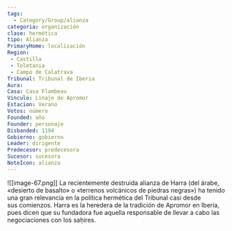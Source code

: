```yaml
---
tags:
  - Category/Group/alianza
categoria: organización
clase: hermética
tipo: Alianza
PrimaryHome: localización
Region:
 - Castilla 
 - Toletania 
 - Campo de Calatrava 
Tribunal: Tribunal de Iberia 
Aura: 
Casa: Casa Flambeau 
Vinculo: Linaje de Apromor 
Estacion: Verano 
Votos: número
Founded: año
Founder: personaje
Disbanded: 1194
Gobierno: gobierno
Leader: dirigente
Predecesor: predecesora
Sucesor: sucesora
NoteIcon: alianza
---
```

![[image-67.png]]
La recientemente destruida alianza de Harra (del árabe, «desierto de basalto» o «terrenos volcánicos de piedras negras») ha tenido una gran relevancia en la política hermética del Tribunal casi desde sus comienzos. Harra es la heredera de la tradición de Apromor en Iberia, pues dicen que su fundadora fue aquella responsable de llevar a cabo las negociaciones con los saḥires.
</p><div id="8b7d28880062505a2347690d300fcb75" class="visibility-toggler image-thumb-container user-css-image-thumbnail position-relative padding-10 "><img src="https://worldanvil.com/uploads/images/646b2c1efb5bd7ddef9299b0fda4fab0.jpeg" alt title="harra en la laguna.jpeg" /></div>